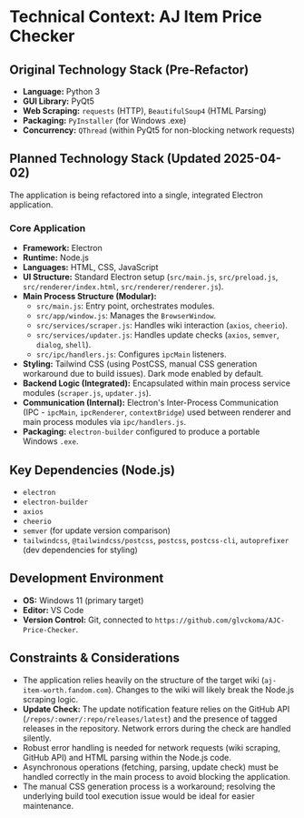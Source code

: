 # Technical Context: AJ Item Price Checker

## Original Technology Stack (Pre-Refactor)

*   **Language:** Python 3
*   **GUI Library:** PyQt5
*   **Web Scraping:** `requests` (HTTP), `BeautifulSoup4` (HTML Parsing)
*   **Packaging:** `PyInstaller` (for Windows .exe)
*   **Concurrency:** `QThread` (within PyQt5 for non-blocking network requests)

## Planned Technology Stack (Updated 2025-04-02)

The application is being refactored into a single, integrated Electron application.

### Core Application

*   **Framework:** Electron
*   **Runtime:** Node.js
*   **Languages:** HTML, CSS, JavaScript
*   **UI Structure:** Standard Electron setup (`src/main.js`, `src/preload.js`, `src/renderer/index.html`, `src/renderer/renderer.js`).
*   **Main Process Structure (Modular):**
    *   `src/main.js`: Entry point, orchestrates modules.
    *   `src/app/window.js`: Manages the `BrowserWindow`.
    *   `src/services/scraper.js`: Handles wiki interaction (`axios`, `cheerio`).
    *   `src/services/updater.js`: Handles update checks (`axios`, `semver`, `dialog`, `shell`).
    *   `src/ipc/handlers.js`: Configures `ipcMain` listeners.
*   **Styling:** Tailwind CSS (using PostCSS, manual CSS generation workaround due to build issues). Dark mode enabled by default.
*   **Backend Logic (Integrated):** Encapsulated within main process service modules (`scraper.js`, `updater.js`).
*   **Communication (Internal):** Electron's Inter-Process Communication (IPC - `ipcMain`, `ipcRenderer`, `contextBridge`) used between renderer and main process modules via `ipc/handlers.js`.
*   **Packaging:** `electron-builder` configured to produce a portable Windows `.exe`.

## Key Dependencies (Node.js)

*   `electron`
*   `electron-builder`
*   `axios`
*   `cheerio`
*   `semver` (for update version comparison)
*   `tailwindcss`, `@tailwindcss/postcss`, `postcss`, `postcss-cli`, `autoprefixer` (dev dependencies for styling)

## Development Environment

*   **OS:** Windows 11 (primary target)
*   **Editor:** VS Code
*   **Version Control:** Git, connected to `https://github.com/glvckoma/AJC-Price-Checker`.

## Constraints & Considerations

*   The application relies heavily on the structure of the target wiki (`aj-item-worth.fandom.com`). Changes to the wiki will likely break the Node.js scraping logic.
*   **Update Check:** The update notification feature relies on the GitHub API (`/repos/:owner/:repo/releases/latest`) and the presence of tagged releases in the repository. Network errors during the check are handled silently.
*   Robust error handling is needed for network requests (wiki scraping, GitHub API) and HTML parsing within the Node.js code.
*   Asynchronous operations (fetching, parsing, update check) must be handled correctly in the main process to avoid blocking the application.
*   The manual CSS generation process is a workaround; resolving the underlying build tool execution issue would be ideal for easier maintenance.
